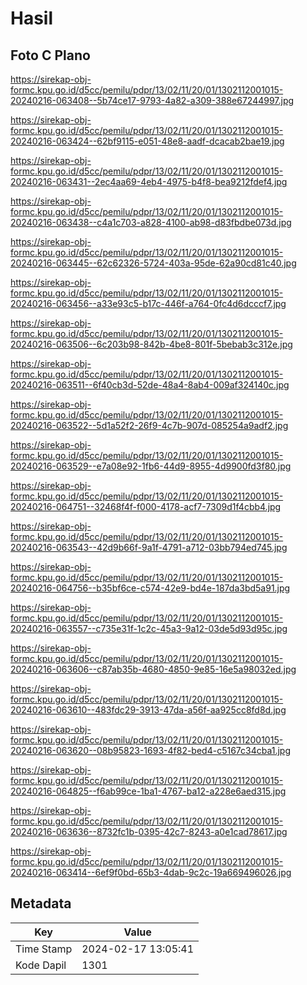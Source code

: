 # Hasil

## Foto C Plano

https://sirekap-obj-formc.kpu.go.id/d5cc/pemilu/pdpr/13/02/11/20/01/1302112001015-20240216-063408--5b74ce17-9793-4a82-a309-388e67244997.jpg

https://sirekap-obj-formc.kpu.go.id/d5cc/pemilu/pdpr/13/02/11/20/01/1302112001015-20240216-063424--62bf9115-e051-48e8-aadf-dcacab2bae19.jpg

https://sirekap-obj-formc.kpu.go.id/d5cc/pemilu/pdpr/13/02/11/20/01/1302112001015-20240216-063431--2ec4aa69-4eb4-4975-b4f8-bea9212fdef4.jpg

https://sirekap-obj-formc.kpu.go.id/d5cc/pemilu/pdpr/13/02/11/20/01/1302112001015-20240216-063438--c4a1c703-a828-4100-ab98-d83fbdbe073d.jpg

https://sirekap-obj-formc.kpu.go.id/d5cc/pemilu/pdpr/13/02/11/20/01/1302112001015-20240216-063445--62c62326-5724-403a-95de-62a90cd81c40.jpg

https://sirekap-obj-formc.kpu.go.id/d5cc/pemilu/pdpr/13/02/11/20/01/1302112001015-20240216-063456--a33e93c5-b17c-446f-a764-0fc4d6dcccf7.jpg

https://sirekap-obj-formc.kpu.go.id/d5cc/pemilu/pdpr/13/02/11/20/01/1302112001015-20240216-063506--6c203b98-842b-4be8-801f-5bebab3c312e.jpg

https://sirekap-obj-formc.kpu.go.id/d5cc/pemilu/pdpr/13/02/11/20/01/1302112001015-20240216-063511--6f40cb3d-52de-48a4-8ab4-009af324140c.jpg

https://sirekap-obj-formc.kpu.go.id/d5cc/pemilu/pdpr/13/02/11/20/01/1302112001015-20240216-063522--5d1a52f2-26f9-4c7b-907d-085254a9adf2.jpg

https://sirekap-obj-formc.kpu.go.id/d5cc/pemilu/pdpr/13/02/11/20/01/1302112001015-20240216-063529--e7a08e92-1fb6-44d9-8955-4d9900fd3f80.jpg

https://sirekap-obj-formc.kpu.go.id/d5cc/pemilu/pdpr/13/02/11/20/01/1302112001015-20240216-064751--32468f4f-f000-4178-acf7-7309d1f4cbb4.jpg

https://sirekap-obj-formc.kpu.go.id/d5cc/pemilu/pdpr/13/02/11/20/01/1302112001015-20240216-063543--42d9b66f-9a1f-4791-a712-03bb794ed745.jpg

https://sirekap-obj-formc.kpu.go.id/d5cc/pemilu/pdpr/13/02/11/20/01/1302112001015-20240216-064756--b35bf6ce-c574-42e9-bd4e-187da3bd5a91.jpg

https://sirekap-obj-formc.kpu.go.id/d5cc/pemilu/pdpr/13/02/11/20/01/1302112001015-20240216-063557--c735e31f-1c2c-45a3-9a12-03de5d93d95c.jpg

https://sirekap-obj-formc.kpu.go.id/d5cc/pemilu/pdpr/13/02/11/20/01/1302112001015-20240216-063606--c87ab35b-4680-4850-9e85-16e5a98032ed.jpg

https://sirekap-obj-formc.kpu.go.id/d5cc/pemilu/pdpr/13/02/11/20/01/1302112001015-20240216-063610--483fdc29-3913-47da-a56f-aa925cc8fd8d.jpg

https://sirekap-obj-formc.kpu.go.id/d5cc/pemilu/pdpr/13/02/11/20/01/1302112001015-20240216-063620--08b95823-1693-4f82-bed4-c5167c34cba1.jpg

https://sirekap-obj-formc.kpu.go.id/d5cc/pemilu/pdpr/13/02/11/20/01/1302112001015-20240216-064825--f6ab99ce-1ba1-4767-ba12-a228e6aed315.jpg

https://sirekap-obj-formc.kpu.go.id/d5cc/pemilu/pdpr/13/02/11/20/01/1302112001015-20240216-063636--8732fc1b-0395-42c7-8243-a0e1cad78617.jpg

https://sirekap-obj-formc.kpu.go.id/d5cc/pemilu/pdpr/13/02/11/20/01/1302112001015-20240216-063414--6ef9f0bd-65b3-4dab-9c2c-19a669496026.jpg


## Metadata

| Key        | Value               |
| ---------- | ------------------- |
| Time Stamp | 2024-02-17 13:05:41 |
| Kode Dapil | 1301                |



